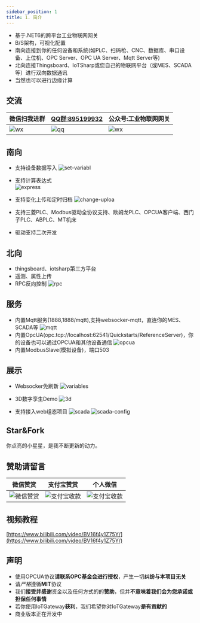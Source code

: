 ```yaml
---
sidebar_position: 1
title: 1. 简介
---
```


- 基于.NET6的跨平台工业物联网网关
- B/S架构，可视化配置
- 南向连接到你的任何设备和系统(如PLC、扫码枪、CNC、数据库、串口设备、上位机、OPC Server、OPC UA Server、Mqtt Server等)
- 北向连接Thingsboard、IoTSharp或您自己的物联网平台（或MES、SCADA等）进行双向数据通讯
- 当然也可以进行边缘计算
## 交流

| 微信扫我进群 |   [QQ群:895199932](https://jq.qq.com/?_wv=1027&k=mus0CV0W)  |公众号:工业物联网网关 |  
| ------ | ------ | ---- |
| ![wx](../static/img/wxgroup.png) | ![qq](../static/img/qq.png) | ![wx](../static/img/qrcode.jpg) |

## 南向
- 支持设备数据写入
  ![set-variabl](./images/set-variable.png)  
- 支持计算表达式  
  ![express](./images/express.png)
- 支持变化上传和定时归档
  ![change-uploa](./images/change-upload.png)

- 支持三菱PLC、Modbus驱动全协议支持、欧姆龙PLC、OPCUA客户端、西门子PLC、ABPLC、MT机床
- 驱动支持二次开发

## 北向
- thingsboard、iotsharp第三方平台
- 遥测、属性上传
- RPC反向控制
  ![rpc](./images/rpc.gif)

## 服务
- 内置Mqtt服务(1888,1888/mqtt),支持websocker-mqtt，直连你的MES、SCADA等
  ![mqtt](./images/mqtt.png)
- 内置OpcUA(opc.tcp://localhost:62541/Quickstarts/ReferenceServer)，你的设备也可以通过OPCUA和其他设备通信
  ![opcua](./images/opcua.png)
- 内置ModbusSlave(模拟设备)，端口503

## 展示
- Websocker免刷新
![variables](./images/variables.gif)

- 3D数字孪生Demo
![3d](./images/3d.gif)
  
- 支持接入web组态项目
![scada](./images/scada.gif)
![scada-config](./images/scada-config.png)


## Star&Fork
你点亮的小星星，是我不断更新的动力。

## 赞助请留言
|   微信赞赏 |   支付宝赞赏  |   个人微信  |
| ------ | ---- |---- |
| ![微信赞赏](./images/wx-pay.jpg) | ![支付宝收款](./images/ali-pay.png) | ![支付宝收款](../static/img/wxgroup.png) |

## 视频教程

[https://www.bilibili.com/video/BV16f4y1Z75Y/](https://www.bilibili.com/video/BV16f4y1Z75Y/)

## 声明
- 使用OPCUA协议**请联系OPC基金会进行授权**，产生一切**纠纷与本项目无关**
- 请*严格*遵循**MIT**协议
- 我们**接受并感谢**资金以及任何方式的的**赞助**，但并**不意味着我们会为您承诺或担保任何事情**
- 若你使用IoTGateway**获利**，我们希望你对IoTGateway**是有贡献的**
- 商业版本正在开发中